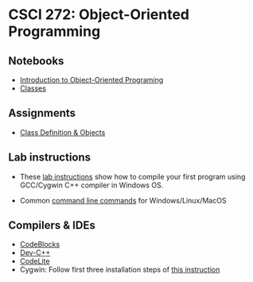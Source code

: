 # CSCI 272: Object-Oriented Programming

## Notebooks

- [Introduction to Object-Oriented Programing](https://nbviewer.jupyter.org/github/wildart/CSCI272/blob/master/notebooks/Into-to-OOP.ipynb)
- [Classes](https://nbviewer.jupyter.org/github/wildart/CSCI272/blob/master/notebooks/Classes.ipynb)

## Assignments

- [Class Definition & Objects](hw1.md)

## Lab instructions

- These [lab instructions](First-lab-instructions.md) show how to compile your first program using GCC/Cygwin C++ compiler in Windows OS.

- Common [command line commands](cmd.md) for Windows/Linux/MacOS

## Compilers & IDEs

- [CodeBlocks](http://www.codeblocks.org/)
- [Dev-C++](https://www.bloodshed.net/devcpp.html)
- [CodeLite](https://codelite.org/)
- Cygwin: Follow first three installation steps of [this instruction](https://warwick.ac.uk/fac/sci/moac/people/students/peter_cock/cygwin/)

